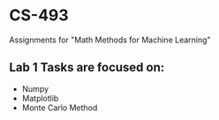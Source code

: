 # CS-493
Assignments for "Math Methods for Machine Learning"
## Lab 1 Tasks are focused on:
- Numpy
- Matplotlib
- Monte Carlo Method
